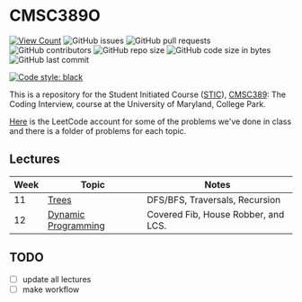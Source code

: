 # CMSC389O

[![View Count](https://views.whatilearened.today/views/github/jsondevers/CMSC389O.svg)](https://views.whatilearened.today/views/github/jsondevers/overflown.svg)
![GitHub issues](https://img.shields.io/github/issues/jsondevers/CMSC389O)
![GitHub pull requests](https://img.shields.io/github/issues-pr/jsondevers/CMSC389O)
![GitHub contributors](https://img.shields.io/github/contributors/jsondevers/CMSC389O)
![GitHub repo size](https://img.shields.io/github/repo-size/jsondevers/CMSC389O)
![GitHub code size in bytes](https://img.shields.io/github/languages/code-size/jsondevers/CMSC389O)
![GitHub last commit](https://img.shields.io/github/last-commit/jsondevers/CMSC389O)

[![Code style: black](https://img.shields.io/badge/code%20style-black-000000.svg)](https://github.com/jsondevers)

This is a repository for the Student Initiated Course ([STIC](https://stics.umd.edu/)), [CMSC389](https://stics.umd.edu/catalog.html): The Coding Interview, course at the University of Maryland, College Park.

[Here](https://leetcode.com/cmsc389o/) is the LeetCode account for some of the problems we've done in class and there is a folder of problems for each topic.

## Lectures

| Week | Topic | Notes |
| ------- | -------- | ------ |
| 11 | [Trees](big_o/README.md) | DFS/BFS, Traversals, Recursion |
| 12 | [Dynamic Programming](dp/README.md) | Covered Fib, House Robber, and LCS.

## TODO

- [ ] update all lectures
- [ ] make workflow
